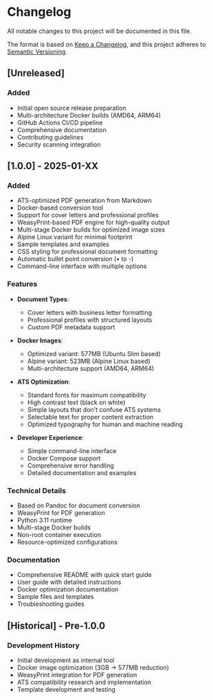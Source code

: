 # Changelog

All notable changes to this project will be documented in this file.

The format is based on [Keep a Changelog](https://keepachangelog.com/en/1.0.0/),
and this project adheres to [Semantic Versioning](https://semver.org/spec/v2.0.0.html).

## [Unreleased]

### Added
- Initial open source release preparation
- Multi-architecture Docker builds (AMD64, ARM64)
- GitHub Actions CI/CD pipeline
- Comprehensive documentation
- Contributing guidelines
- Security scanning integration

## [1.0.0] - 2025-01-XX

### Added
- ATS-optimized PDF generation from Markdown
- Docker-based conversion tool
- Support for cover letters and professional profiles
- WeasyPrint-based PDF engine for high-quality output
- Multi-stage Docker builds for optimized image sizes
- Alpine Linux variant for minimal footprint
- Sample templates and examples
- CSS styling for professional document formatting
- Automatic bullet point conversion (• to -)
- Command-line interface with multiple options

### Features
- **Document Types**:
  - Cover letters with business letter formatting
  - Professional profiles with structured layouts
  - Custom PDF metadata support

- **Docker Images**:
  - Optimized variant: 577MB (Ubuntu Slim based)
  - Alpine variant: 523MB (Alpine Linux based)
  - Multi-architecture support (AMD64, ARM64)

- **ATS Optimization**:
  - Standard fonts for maximum compatibility
  - High contrast text (black on white)
  - Simple layouts that don't confuse ATS systems
  - Selectable text for proper content extraction
  - Optimized typography for human and machine reading

- **Developer Experience**:
  - Simple command-line interface
  - Docker Compose support
  - Comprehensive error handling
  - Detailed documentation and examples

### Technical Details
- Based on Pandoc for document conversion
- WeasyPrint for PDF generation
- Python 3.11 runtime
- Multi-stage Docker builds
- Non-root container execution
- Resource-optimized configurations

### Documentation
- Comprehensive README with quick start guide
- User guide with detailed instructions
- Docker optimization documentation
- Sample files and templates
- Troubleshooting guides

## [Historical] - Pre-1.0.0

### Development History
- Initial development as internal tool
- Docker image optimization (3GB → 577MB reduction)
- WeasyPrint integration for PDF generation
- ATS compatibility research and implementation
- Template development and testing
